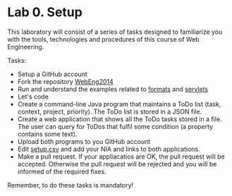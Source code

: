 # Lab 0. Setup

This laboratory will consist of a series of tasks designed to familiarize you with the tools, technologies and procedures of this course of Web Engineering.

Tasks:
* Setup a GitHub account
* Fork the repository [WebEng2014](https://github.com/UNIZAR-30246-WebEngineering/WebEng2014)
* Run and understand the examples related to [formats](https://github.com/UNIZAR-30246-WebEngineering/WebEng2014/tree/master/formats) and [servlets](https://github.com/UNIZAR-30246-WebEngineering/WebEng2014/tree/master/servlets)
* Let's code
 * Create a command-line Java program that maintains a ToDo list (task, context, project, priority). The ToDo list is stored in a JSON file. 
 * Create a web application that shows all the ToDo tasks stored in a file. The user can query for ToDos that fulfil some condition (a property contains some text). 
* Upload both programs to you GitHub account
* Edit [setup.csv](https://github.com/UNIZAR-30246-WebEngineering/WebEng2014/blob/master/labs/setup.csv) and add your NIA and links to both applications. 
* Make a pull request. If your appliacatios are OK, the pull request will be accepted. Otherwise the pull request will be rejected and you will be informed of the required fixes. 

Remember, to do these tasks is mandatory! 



